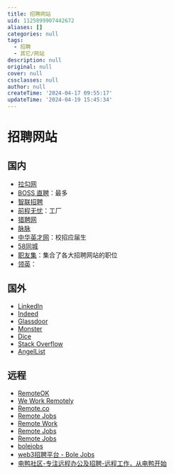 ```yaml
---
title: 招聘网站
uid: 1125899907442672
aliases: []
categories: null
tags:
  - 招聘
  - 其它/网站
description: null
original: null
cover: null
cssclasses: null
author: null
createTime: '2024-04-17 09:55:17'
updateTime: '2024-04-19 15:45:34'
---
```


# 招聘网站

## 国内

- [拉勾网](https://www.lagou.com/)
- [BOSS 直聘](https://www.zhipin.com/)：最多
- [智联招聘](https://www.zhaopin.com/)
- [前程无忧](https://www.51job.com/)：工厂
- [猎聘网](https://www.liepin.com/)
- [脉脉](https://maimai.cn/)
- [中华英才网](https://www.chinahr.com/)：校招应届生
- [58同城](https://www.58.com/)
- [职友集](https://www.jobui.com/)：集合了各大招聘网站的职位
- [领英](https://cn.linkedin.com/)：

## 国外

- [LinkedIn](https://www.linkedin.com/)
- [Indeed](https://www.indeed.com/)
- [Glassdoor](https://www.glassdoor.com/index.htm)
- [Monster](https://www.monster.com/)
- [Dice](https://www.dice.com/)
- [Stack Overflow](https://stackoverflow.com/jobs)
- [AngelList](https://angel.co/)

## 远程

- [RemoteOK](https://remoteok.io/)
- [We Work Remotely](https://weworkremotely.com/)
- [Remote.co](https://remote.co/)
- [Remote Jobs](https://remotejobs.io/)
- [Remote Work](https://remotework.co/)
- [Remote Jobs](https://remotejobs.com/)
- [Remote Jobs](https://remotejobs.company/)
- [bolejobs](https://www.bolejobs.co/)
- [web3招聘平台 - Bole Jobs](https://www.bolejobs.co/)
- [电鸭社区-专注远程办公及招聘-远程工作，从电鸭开始](https://eleduck.com/)
